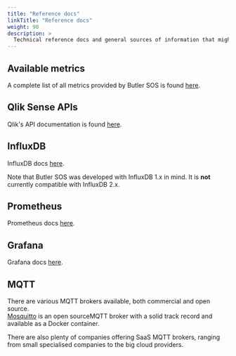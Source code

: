 ```yaml
---
title: "Reference docs"
linkTitle: "Reference docs"
weight: 90
description: >
  Technical reference docs and general sources of information that might be useful.
---
```


## Available metrics

A complete list of all metrics provided by Butler SOS is found [here](/docs/reference/available_metrics/).

## Qlik Sense APIs

Qlik's API documentation is found [here](https://help.qlik.com/en-US/sense-developer/February2021/Content/Sense_Helpsites/APIs-and-SDKs.htm).

## InfluxDB

InfluxDB docs [here](https://docs.influxdata.com/influxdb/v1.8/).

Note that Butler SOS was developed with InfluxDB 1.x in mind. It is **not** currently compatible with InfluxDB 2.x.

## Prometheus

Prometheus docs [here](https://prometheus.io).

## Grafana

Grafana docs [here](https://grafana.com/docs/).

## MQTT

There are various MQTT brokers available, both commercial and open source.  
[Mosquitto](https://mosquitto.org/) is an open sourceMQTT broker with a solid track record and available as a Docker container.

There are also plenty of companies offering SaaS MQTT brokers, ranging from small specialised companies to the big cloud providers.
